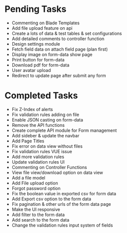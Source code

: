 # Pending Tasks
- Commenting on Blade Templates
- Add file upload feature on api
- Create a lots of data & test tables & set configurations
- Add detailed comments to controller function
- Design settings module
- Fetch field data on attach field page (plan first)
- Display image on form-data show page
- Print button for form-data
- Download pdf for form-data
- User avatar upload
- Redirect to update page after submit any form

# Completed Tasks
- Fix Z-Index of alerts
- Fix validation rules adding on file
- Enable JSON casting on form-data
- Remove the API functions
- Create complete API module for Form management
- Add sideber & update the navbar
- Add Page Titles
- Fix error on data view without files
- Fix validation rules VUE issue
- Add more validation rules
- Update validation rules UI
- Commenting on Controller Functions
- View file view/download option on data view
- Add a file model
- Add File upload option
- Forgot password option
- Fix the boolean value in exported csv for form data
- Add Export csv option to the form data
- Fix pagination & other urls of the form data page
- Make the UI responsive
- Add filter to the form data
- Add search to the form data
- Change the validation rules input system of fields